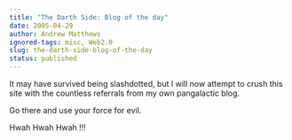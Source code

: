 ```yaml
---
title: "The Darth Side: Blog of the day"
date: 2005-04-29
author: Andrew Matthews
ignored-tags: misc, Web2.0
slug: the-darth-side-blog-of-the-day
status: published
---
```


It may have survived being slashdotted, but I will now attempt to crush this site with the countless referrals from my own pangalactic blog.

Go there and use your force for evil.

Hwah Hwah Hwah !!!
